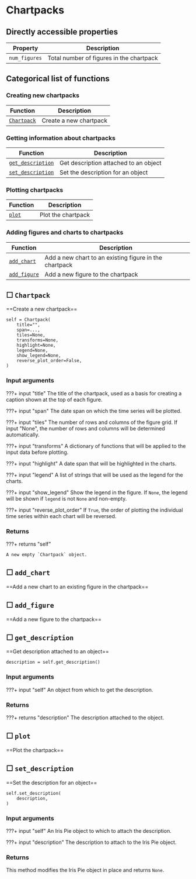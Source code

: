 
Chartpacks
===========
    


Directly accessible properties
------------------------------

Property | Description
----------|------------
`num_figures` | Total number of figures in the chartpack





Categorical list of functions
-------------------------------

### Creating new chartpacks ###

Function | Description
----------|------------
[`Chartpack`](#chartpack) | Create a new chartpack


### Getting information about chartpacks ###

Function | Description
----------|------------
[`get_description`](#get_description) | Get description attached to an object
[`set_description`](#set_description) | Set the description for an object


### Plotting chartpacks ###

Function | Description
----------|------------
[`plot`](#plot) | Plot the chartpack


### Adding figures and charts to chartpacks ###

Function | Description
----------|------------
[`add_chart`](#add_chart) | Add a new chart to an existing figure in the chartpack
[`add_figure`](#add_figure) | Add a new figure to the chartpack



&#9744;&#160;`Chartpack`
--------------------------

==Create a new chartpack==

```
self = Chartpack(
    title="",
    span=...,
    tiles=None,
    transforms=None,
    highlight=None,
    legend=None,
    show_legend=None,
    reverse_plot_order=False,
)
```

### Input arguments ###


???+ input "title"
    The title of the chartpack, used as a basis for creating a caption
    shown at the top of each figure.

???+ input "span"
    The date span on which the time series will be plotted.

???+ input "tiles"
    The number of rows and columns of the figure grid. If input "None", the number of
    rows and columns will be determined automatically.

???+ input "transforms"
    A dictionary of functions that will be applied to the input data before
    plotting.

???+ input "highlight"
    A date span that will be highlighted in the charts.

???+ input "legend"
    A list of strings that will be used as the legend for the charts.

???+ input "show_legend"
    Show the legend in the figure. If `None`, the legend will be shown if `legend` is
    not `None` and non-empty.

???+ input "reverse_plot_order"
    If `True`, the order of plotting the individual time series within each
    chart will be reversed.


### Returns


???+ returns "self"

    A new empty `Chartpack` object.
        



&#9744;&#160;`add_chart`
--------------------------

==Add a new chart to an existing figure in the chartpack==
        



&#9744;&#160;`add_figure`
---------------------------

==Add a new figure to the chartpack==
        



&#9744;&#160;`get_description`
--------------------------------


==Get description attached to an object==

    description = self.get_description()


### Input arguments ###

???+ input "self"
    An object from which to get the description.


### Returns ###

???+ returns "description"
    The description attached to the object.

        



&#9744;&#160;`plot`
---------------------

==Plot the chartpack==
        



&#9744;&#160;`set_description`
--------------------------------


==Set the description for an object==

    self.set_description(
        description,
    )


### Input arguments ###

???+ input "self"
    An Iris Pie object to which to attach the description.


???+ input "description"
    The description to attach to the Iris Pie object.


### Returns ###

This method modifies the Iris Pie object in place and returns `None`.

        